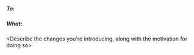##### *To:*
<Tag reviewers and any interested parties>

##### *What:*
<Describe the changes you're introducing, along with the motivation for doing so>

 
